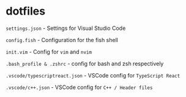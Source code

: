 # dotfiles

`settings.json` - Settings for Visual Studio Code

`config.fish`  - Configuration for the fish shell

`init.vim` - Config for `vim` and `nvim`

`.bash_profile & .zshrc` - config for bash and zsh respectively

`.vscode/typescriptreact.json` - VSCode config for `TypeScript React`

`.vscode/c++.json` - VSCode config for `C++ / Header files`
